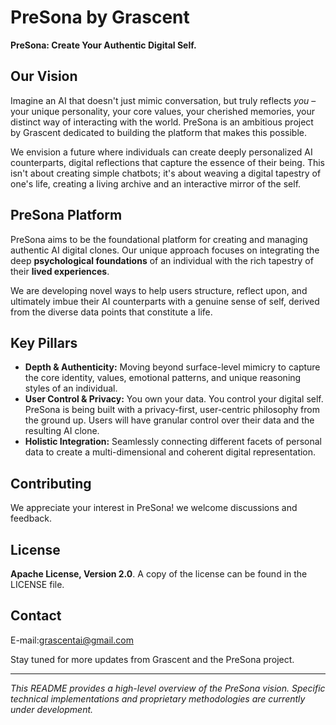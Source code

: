 # PreSona by Grascent


**PreSona: Create Your Authentic Digital Self.**

## Our Vision

Imagine an AI that doesn't just mimic conversation, but truly reflects *you* – your unique personality, your core values, your cherished memories, your distinct way of interacting with the world. PreSona is an ambitious project by Grascent dedicated to building the platform that makes this possible.

We envision a future where individuals can create deeply personalized AI counterparts, digital reflections that capture the essence of their being. This isn't about creating simple chatbots; it's about weaving a digital tapestry of one's life, creating a living archive and an interactive mirror of the self.


## PreSona Platform

PreSona aims to be the foundational platform for creating and managing authentic AI digital clones. Our unique approach focuses on integrating the deep **psychological foundations** of an individual with the rich tapestry of their **lived experiences**.

We are developing novel ways to help users structure, reflect upon, and ultimately imbue their AI counterparts with a genuine sense of self, derived from the diverse data points that constitute a life.

## Key Pillars

* **Depth & Authenticity:** Moving beyond surface-level mimicry to capture the core identity, values, emotional patterns, and unique reasoning styles of an individual.
* **User Control & Privacy:** You own your data. You control your digital self. PreSona is being built with a privacy-first, user-centric philosophy from the ground up. Users will have granular control over their data and the resulting AI clone.
* **Holistic Integration:** Seamlessly connecting different facets of personal data to create a multi-dimensional and coherent digital representation.


## Contributing

We appreciate your interest in PreSona! we welcome discussions and feedback.

## License

**Apache License, Version 2.0**. A copy of the license can be found in the LICENSE file.

## Contact


E-mail:grascentai@gmail.com

Stay tuned for more updates from Grascent and the PreSona project.

---

*This README provides a high-level overview of the PreSona vision. Specific technical implementations and proprietary methodologies are currently under development.*